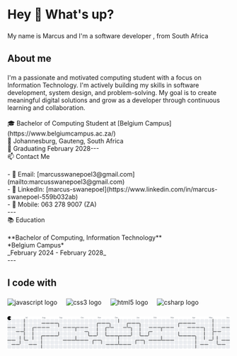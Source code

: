 <h1 align="left">Hey 👋 What's up?</h1>

###

<p align="left">My name is Marcus and I'm a software developer , from South Africa</p>

###

<h2 align="left">About me</h2>

###

<p align="left">I'm a passionate and motivated computing student with a focus on Information Technology. I'm actively building my skills in software development, system design, and problem-solving. My goal is to create meaningful digital solutions and grow as a developer through continuous learning and collaboration.<br><br>🎓 Bachelor of Computing Student at [Belgium Campus](https://www.belgiumcampus.ac.za/) <br>📍 Johannesburg, Gauteng, South Africa  <br>📅 Graduating February 2028---<br>📫 Contact Me<br><br>- 📧 Email: [marcusswanepoel3@gmail.com](mailto:marcusswanepoel3@gmail.com)  <br>- 🔗 LinkedIn: [marcus-swanepoel](https://www.linkedin.com/in/marcus-swanepoel-559b032ab)  <br>- 📱 Mobile: 063 278 9007 (ZA)<br>---<br>📚 Education<br><br>**Bachelor of Computing, Information Technology**  <br>*Belgium Campus*  <br>_February 2024 - February 2028_<br>---</p>

###

<h2 align="left">I code with</h2>

###

<div align="left">
  <img src="https://cdn.jsdelivr.net/gh/devicons/devicon/icons/javascript/javascript-original.svg" height="40" alt="javascript logo"  />
  <img width="12" />
  <img src="https://cdn.jsdelivr.net/gh/devicons/devicon/icons/css3/css3-original.svg" height="40" alt="css3 logo"  />
  <img width="12" />
  <img src="https://cdn.jsdelivr.net/gh/devicons/devicon/icons/html5/html5-original.svg" height="40" alt="html5 logo"  />
  <img width="12" />
  <img src="https://cdn.jsdelivr.net/gh/devicons/devicon/icons/csharp/csharp-original.svg" height="40" alt="csharp logo"  />
</div>

###

<picture>
  <source media="(prefers-color-scheme: dark)" srcset="https://raw.githubusercontent.com/MAxisauruss/MAxisauruss/output/pacman-contribution-graph-dark.svg">
  <source media="(prefers-color-scheme: light)" srcset="https://raw.githubusercontent.com/MAxisauruss/MAxisauruss/output/pacman-contribution-graph.svg">
  <img alt="pacman contribution graph" src="https://raw.githubusercontent.com/MAxisauruss/MAxisauruss/output/pacman-contribution-graph.svg">
</picture>

###
